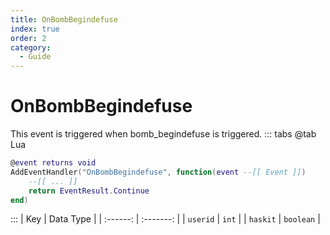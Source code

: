 ```yaml
---
title: OnBombBegindefuse
index: true
order: 2
category:
  - Guide
---
```


# OnBombBegindefuse
This event is triggered when bomb_begindefuse is triggered.
::: tabs
@tab Lua
```lua
@event returns void
AddEventHandler("OnBombBegindefuse", function(event --[[ Event ]])
    --[[ ... ]]
    return EventResult.Continue
end)
```

:::
|    Key   | Data Type |
| :------: | :-------: |
| `userid` |   `int`   |
| `haskit` | `boolean` |